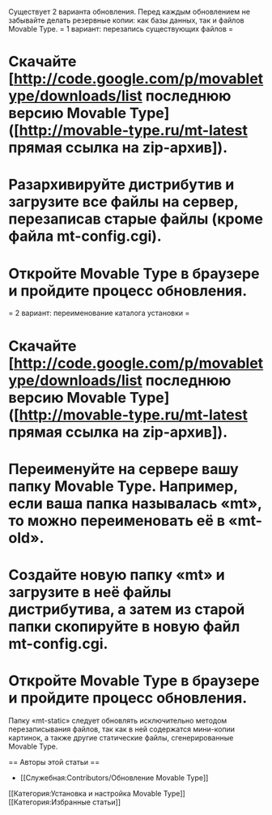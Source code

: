 Существует 2 варианта обновления. Перед каждым обновлением не забывайте делать резервные копии: как базы данных, так и файлов Movable Type.
= 1 вариант: перезапись существующих файлов =

# Скачайте [http://code.google.com/p/movabletype/downloads/list последнюю версию Movable Type] ([http://movable-type.ru/mt-latest прямая ссылка на zip-архив]).
# Разархивируйте дистрибутив и загрузите все файлы на сервер, перезаписав старые файлы (кроме файла mt-config.cgi).
# Откройте Movable Type в браузере и пройдите процесс обновления.

= 2 вариант: переименование каталога установки =

# Скачайте [http://code.google.com/p/movabletype/downloads/list последнюю версию Movable Type] ([http://movable-type.ru/mt-latest прямая ссылка на zip-архив]).
# Переименуйте на сервере вашу папку Movable Type. Например, если ваша папка называлась «mt», то можно переименовать её в «mt-old».
# Создайте новую папку «mt» и загрузите в неё файлы дистрибутива, а затем из старой папки скопируйте в новую файл mt-config.cgi.
# Откройте Movable Type в браузере и пройдите процесс обновления.


Папку «mt-static» следует обновлять исключительно методом перезаписывания файлов, так как в ней содержатся мини-копии картинок, а также другие статические файлы, сгенерированные Movable Type.


== Авторы этой статьи ==

* [[Служебная:Contributors/Обновление Movable Type]]

[[Категория:Установка и настройка Movable Type]]
[[Категория:Избранные статьи]]


